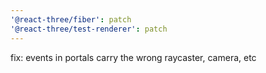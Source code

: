 ```yaml
---
'@react-three/fiber': patch
'@react-three/test-renderer': patch
---
```


fix: events in portals carry the wrong raycaster, camera, etc
